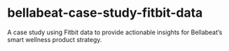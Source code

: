 # bellabeat-case-study-fitbit-data
A case study using Fitbit data to provide actionable insights for Bellabeat’s smart wellness product strategy.
